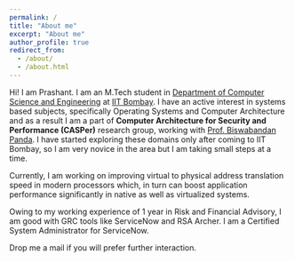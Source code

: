 ```yaml
---
permalink: /
title: "About me"
excerpt: "About me"
author_profile: true
redirect_from: 
  - /about/
  - /about.html
---
```


Hi! I am Prashant. I am an M.Tech student in [Department of Computer Science and Engineering](https://www.cse.iitb.ac.in/) at [IIT Bombay](https://www.iitb.ac.in/). I have an active interest in systems based subjects, specifically Operating Systems and Computer Architecture and as a result I am a part of **Computer Architecture for Security and Performance (CASPer)** research group, working with [Prof. Biswabandan Panda](https://www.cse.iitb.ac.in/~biswa/). I have started exploring these domains only after coming to IIT Bombay, so I am very novice in the area but I am taking small steps at a time. 

Currently, I am working on improving virtual to physical address translation speed in modern processors which, in turn can boost application performance significantly in native as well as virtualized systems.

Owing to my working experience of 1 year in Risk and Financial Advisory, I am good with GRC tools like ServiceNow and RSA Archer. I am a Certified System Administrator for ServiceNow.

Drop me a mail if you will prefer further interaction.